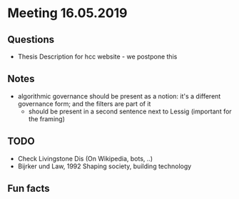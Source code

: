 # Meeting 16.05.2019

## Questions

* Thesis Description for hcc website - we postpone this

## Notes

* algorithmic governance should be present as a notion: it's a different governance form; and the filters are part of it
  * should be present in a second sentence next to Lessig (important for the framing)


## TODO

* Check Livingstone Dis (On Wikipedia, bots, ..)
* Bijrker und Law, 1992 Shaping society, building technology
    
## Fun facts

